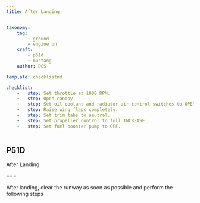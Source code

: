 ```yaml
---
title: After Landing  


taxonomy:
    tag:
        - ground
        - engine on
    craft:
        - p51d
        - mustang
    author: DCS

template: checklistnd

checklist:
    -   step: Set throttle at 1000 RPM.
    -   step: Open canopy.
    -   step: Set oil coolant and radiator air control switches to OPEN. Release switches to OFF when flaps are fully open.
    -   step: Raise wing flaps completely.
    -   step: Set trim tabs to neutral.
    -   step: Set propeller control to full INCREASE.
    -   step: Set fuel booster pump to OFF.
---
```


## P51D 
After Landing  

===

After landing, clear the runway as soon as possible and perform the following steps
